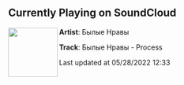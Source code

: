 ## Currently Playing on SoundCloud

[<img align="left" width="100" src="https://i1.sndcdn.com/artworks-iMrzepEzTEc1cdEj-N0oSuA-t500x500.jpg">](https://soundcloud.com/bylye_nravy/bylye-nravy-process)

**Artist**: Былые Нравы 

**Track**: Былые Нравы - Process

Last updated at 05/28/2022 12:33
